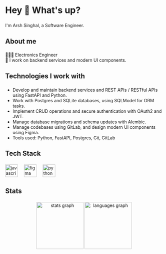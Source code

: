 <h1 align="left">Hey 👋 What's up?</h1>

###

<p align="left">I'm Arsh Singhal, a Software Engineer.</p>

###

<h2 align="left">About me</h2>

###

<p align="left">👨🏻‍💻 Electronics Engineer<br>🔧 I work on backend services and modern UI components.</p>

###

<h2 align="left">Technologies I work with</h2>

###

<ul>
  <li>Develop and maintain backend services and REST APIs / RESTful APIs using FastAPI and Python.</li>
  <li>Work with Postgres and SQLite databases, using SQLModel for ORM tasks.</li>
  <li>Implement CRUD operations and secure authentication with OAuth2 and JWT.</li>
  <li>Manage database migrations and schema updates with Alembic.</li>
  <li>Manage codebases using GitLab, and design modern UI components using Figma.</li>
  <li>Tools used: Python, FastAPI, Postgres, Git, GitLab</li>
</ul>

###

<h2 align="left">Tech Stack</h2>

###

<div align="left">
  <img src="https://cdn.jsdelivr.net/gh/devicons/devicon/icons/javascript/javascript-original.svg" height="40" alt="javascript logo"  />
  <img width="12" />
  <img src="https://cdn.jsdelivr.net/gh/devicons/devicon/icons/figma/figma-original.svg" height="40" alt="figma logo"  />
  <img width="12" />
  <img src="https://cdn.jsdelivr.net/gh/devicons/devicon/icons/python/python-original.svg" height="40" alt="python logo"  />
</div>

###

<h2 align="left">Stats</h2>

###

<div align="center">
  <img src="https://github-readme-stats.vercel.app/api?username=uixarsh&hide_title=false&hide_rank=false&show_icons=true&include_all_commits=true&count_private=true&disable_animations=false&theme=dracula&locale=en&hide_border=false&order=1" height="150" alt="stats graph"  />
  <img src="https://github-readme-stats.vercel.app/api/top-langs?username=uixarsh&locale=en&hide_title=false&layout=compact&card_width=320&langs_count=5&theme=dracula&hide_border=false&order=2" height="150" alt="languages graph"  />
</div>
